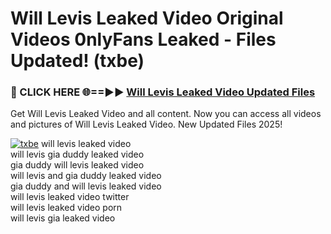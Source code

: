 # Will Levis Leaked Video Original Videos 0nlyFans Leaked - Files Updated! (txbe)

<h3>🔴 CLICK HERE 🌐==►► <a href="https://tinyurl.com/ms9xzufz" rel="nofollow">Will Levis Leaked Video Updated Files</a></h3>

Get Will Levis Leaked Video and all content. Now you can access all videos and pictures of Will Levis Leaked Video. New Updated Files 2025!

[![txbe](https://i.imgur.com/ppqm5kG.gif)](https://tinyurl.com/ms9xzufz)
will levis leaked video<br>
will levis gia duddy leaked video<br>
gia duddy will levis leaked video<br>
will levis and gia duddy leaked video<br>
gia duddy and will levis leaked video<br>
will levis leaked video twitter<br>
will levis leaked video porn<br>
will levis gia leaked video